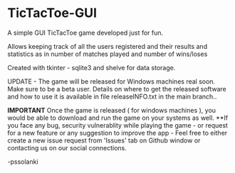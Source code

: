 # TicTacToe-GUI
A simple GUI TicTacToe game developed just for fun.

Allows keeping track of all the users registered and their results and statistics
as in number of matches played and number of wins/loses

Created with tkinter - sqlite3 and shelve for data storage.

UPDATE - The game will be released for Windows machines real soon. Make sure to be a beta user. Details on where to get the released software and how to use it is available in file releaseINFO.txt in the main branch..

**IMPORTANT**
Once the game is released ( for windows machines ), you would be able to download and run the game on your systems as well. **If you face any bug, security vulnerablity while playing the game - or request for a new feature or any suggestion to improve the app - Feel free to either create a new issue request from 'Issues' tab on Github window or contacting us on our social connections.

-pssolanki
